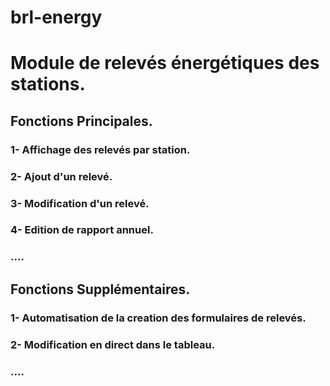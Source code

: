 # brl-energy

# Module de relevés énergétiques des stations.
## Fonctions Principales.
### 1- Affichage des relevés par station.
### 2- Ajout d'un relevé.
### 3- Modification d'un relevé.
### 4- Edition de rapport annuel.
### ....

## Fonctions Supplémentaires.
### 1- Automatisation de la creation des formulaires de relevés.
### 2- Modification en direct dans le tableau.
### ....
